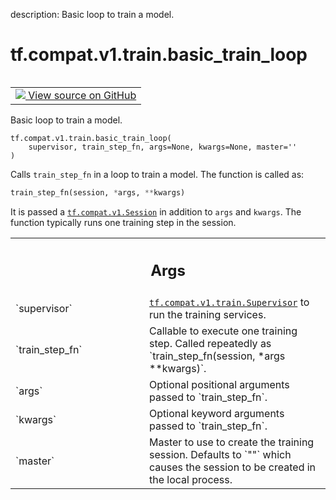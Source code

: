 description: Basic loop to train a model.

<div itemscope itemtype="http://developers.google.com/ReferenceObject">
<meta itemprop="name" content="tf.compat.v1.train.basic_train_loop" />
<meta itemprop="path" content="Stable" />
</div>

# tf.compat.v1.train.basic_train_loop

<!-- Insert buttons and diff -->

<table class="tfo-notebook-buttons tfo-api nocontent" align="left">
<td>
  <a target="_blank" href="https://github.com/tensorflow/tensorflow/blob/r2.4/tensorflow/python/training/basic_loops.py#L24-L65">
    <img src="https://www.tensorflow.org/images/GitHub-Mark-32px.png" />
    View source on GitHub
  </a>
</td>
</table>



Basic loop to train a model.

<pre class="devsite-click-to-copy prettyprint lang-py tfo-signature-link">
<code>tf.compat.v1.train.basic_train_loop(
    supervisor, train_step_fn, args=None, kwargs=None, master=''
)
</code></pre>



<!-- Placeholder for "Used in" -->

Calls `train_step_fn` in a loop to train a model.  The function is called as:

```python
train_step_fn(session, *args, **kwargs)
```

It is passed a <a href="../../../../tf/compat/v1/Session.md"><code>tf.compat.v1.Session</code></a> in addition to `args` and `kwargs`.  The
function
typically runs one training step in the session.

<!-- Tabular view -->
 <table class="responsive fixed orange">
<colgroup><col width="214px"><col></colgroup>
<tr><th colspan="2"><h2 class="add-link">Args</h2></th></tr>

<tr>
<td>
`supervisor`
</td>
<td>
<a href="../../../../tf/compat/v1/train/Supervisor.md"><code>tf.compat.v1.train.Supervisor</code></a> to run the training services.
</td>
</tr><tr>
<td>
`train_step_fn`
</td>
<td>
Callable to execute one training step.  Called repeatedly as
`train_step_fn(session, *args **kwargs)`.
</td>
</tr><tr>
<td>
`args`
</td>
<td>
Optional positional arguments passed to `train_step_fn`.
</td>
</tr><tr>
<td>
`kwargs`
</td>
<td>
Optional keyword arguments passed to `train_step_fn`.
</td>
</tr><tr>
<td>
`master`
</td>
<td>
Master to use to create the training session.  Defaults to `""`
which causes the session to be created in the local process.
</td>
</tr>
</table>

